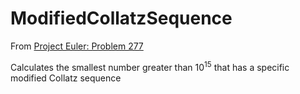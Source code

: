 # ModifiedCollatzSequence

From [Project Euler: Problem 277](https://projecteuler.net/problem=277)

Calculates the smallest number greater than 10<sup>15</sup> that has a specific modified Collatz sequence